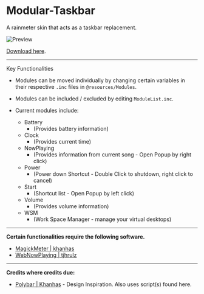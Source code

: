 # Modular-Taskbar
A rainmeter skin that acts as a taskbar replacement.

![Preview](https://user-images.githubusercontent.com/40166216/73678141-a209e500-46af-11ea-8045-974914203a1c.png)

[Download here](https://github.com/C0rvust/Modular-Taskbar/releases).

---

Key Functionalities

- Modules can be moved individually by changing certain variables in their respective `.inc` files in `@resources/Modules`.
- Modules can be included / excluded by editing `ModuleList.inc`.

- Current modules include:
  - Battery 
    - (Provides battery information)
  - Clock 
    - (Provides current time)
  - NowPlaying 
    - (Provides information from current song - Open Popup by right click)
  - Power 
    - (Power down Shortcut - Double Click to shutdown, right click to cancel)
  - Start 
    - (Shortcut list - Open Popup by left click)
  - Volume 
    - (Provides volume information)
  - WSM 
    - (Work Space Manager - manage your virtual desktops)

---

**Certain functionalities require the following software.**

- [MagickMeter | khanhas](https://github.com/khanhas/MagickMeter)
- [WebNowPlaying | tjhrulz](https://github.com/tjhrulz/WebNowPlaying)

---

**Credits where credits due:**

- [Polybar | Khanhas](https://github.com/khanhas/Polybar) - Design Inspiration. Also uses script(s) found here.
